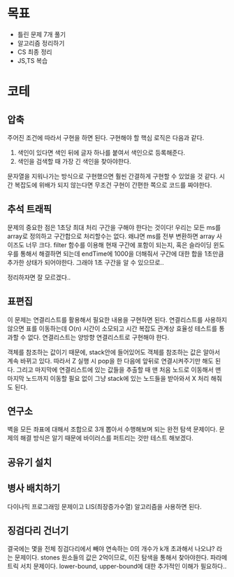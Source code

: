 # 목표

- 틀린 문제 7개 풀기
- 알고리즘 정리하기
- CS 최종 정리
- JS,TS 복습

# 코테

## 압축

주어진 조건에 따라서 구현을 하면 된다. 구현해야 할 핵심 로직은 다음과 같다.

1. 색인이 있다면 색인 뒤에 글자 하나를 붙여서 색인으로 등록해준다.
2. 색인을 검색할 때 가장 긴 색인을 찾아야한다.

문자열을 지워나가는 방식으로 구현했으면 훨씬 간결하게 구현할 수 있었을 것 같다. 시간 복잡도에 위배가 되지 않는다면 무조건 구현이 간편한 쪽으로 코드를 짜야한다.

## 추석 트래픽

문제의 중요한 점은 1초당 최대 처리 구간을 구해야 한다는 것이다!
우리는 모든 ms를 array로 정의하고 구간합으로 처리할수는 없다. 왜냐면 ms를 전부 변환하면 array 사이즈도 너무 크다.
filter 함수를 이용해 현재 구간에 포함이 되는지, 혹은 슬라이딩 윈도우를 통해서 해결하면 되는데 endTime에 1000을 더해줘서 구간에 대한 합을 1초만큼 추가한 상태가 되어야한다. 그래야 1초 구간을 알 수 있으므로..

정리하자면 잘 모르겠다..

## 표편집

이 문제는 연결리스트를 활용해서 필요한 내용을 구현하면 된다. 연결리스트를 사용하지 않으면 표를 이동하는데 O(n) 시간이 소모되고 시간 복잡도 관계상 효율성 테스트를 통과할 수 없다.
연결리스트는 양방향 연결리스트로 구현해야 한다.

객체를 참조하는 값이기 때문에, stack안에 들어있어도 객체를 참조하는 값은 알아서 계속 바뀌고 있다. 따라서 Z 실행 시 pop을 한 다음에 앞뒤로 연결시켜주기만 해도 된다. 그리고 마지막에 연결리스트에 있는 값들을 추출할 때 맨 처음 노드로 이동해서 맨 마지막 노드까지 이동할 필요 없이 그냥 stack에 있는 노드들을 받아와서 X 처리 해줘도 된다.

## 연구소

벽을 모든 좌표에 대해서 조합으로 3개 뽑아서 수행해보며 되는 완전 탐색 문제이다.
문제의 해결 방식은 알기 때문에 바이러스를 퍼트리는 것만 테스트 해보겠다.

## 공유기 설치

## 병사 배치하기

다이나믹 프로그래밍 문제이고 LIS(최장증가수열) 알고리즘을 사용하면 된다.

## 징검다리 건너기

결국에는 몇을 전체 징검다리에서 빼야 연속하는 0의 개수가 k개 초과해서 나오냐? 라는 문제이다. stones 원소들의 값은 2억이므로, 이진 탐색을 통해서 찾아야한다.
파라메트릭 서치 문제이다. lower-bound, upper-bound에 대한 추가적인 이해가 필요하다..
